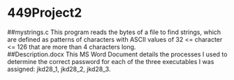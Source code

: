 # 449Project2
##mystrings.c 
This program reads the bytes of a file to find strings, which are defined as patterns of characters with ASCII values of 32 <= character <= 126 that are more than 4 characters long.  
##Description.docx
This MS Word Document details the processes I used to determine the correct password for each of the three executables I was assigned: jkd28_1, jkd28_2, jkd28_3.